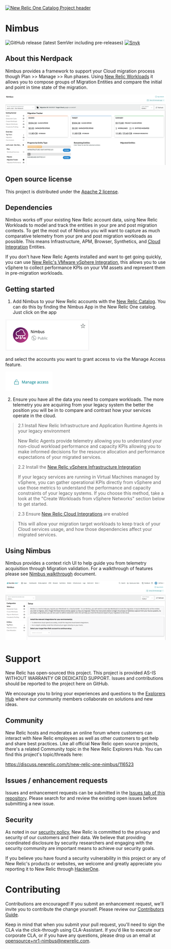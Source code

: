 [![New Relic One Catalog Project header](https://github.com/newrelic/open-source-office/raw/master/examples/categories/images/New_Relic_One_Catalog_Project.png)](https://github.com/newrelic/open-source-office/blob//examples/categories/index.md#nr1-catalog)

# Nimbus

![GitHub release (latest SemVer including pre-releases)](https://img.shields.io/github/v/release/newrelic/nr1-nimbus?include_prereleases&sort=semver) [![Snyk](https://snyk.io/test/github/newrelic/nr1-nimbus/badge.svg)](https://snyk.io/test/github/newrelic/nr1-nimbus)

## About this Nerdpack

Nimbus provides a framework to support your Cloud migration process though Plan >> Manage >> Run phases. Using [New Relic Workloads](https://docs.newrelic.com/docs/new-relic-one/use-new-relic-one/workloads/workloads-isolate-resolve-incidents-faster) it allows you to compose groups of Migration Entities and compare the initial and point in time state of the migration. 

![Screenshot #1](screenshots/demo-nimbus-migration-tracker.png)

## Open source license

This project is distributed under the [Apache 2 license](LICENSE).

## Dependencies

Nimbus works off your existing New Relic account data, using New Relic Workloads to model and track the entities in your pre and post migration contexts. To get the most out of Nimbus you will want to capture as much comparative telemetry from your pre and post migration workloads as possible. This means Infrastructure, APM, Browser, Synthetics, and [Cloud Integration](https://docs.newrelic.com/docs/integrations/infrastructure-integrations/cloud-integrations) Entities. 

If you don't have New Relic Agents installed and want to get going quickly, you can use [New Relic's VMware vSphere Integration](https://docs.newrelic.com/docs/integrations/host-integrations/host-integrations-list/vmware-vsphere-monitoring-integration), this allows you to use vSphere to collect performance KPIs on your VM assets and represent them in pre-migration workloads.   


## Getting started

1. Add Nimbus to your New Relic accounts with the [New Relic Catalog](http://newrelic.com). You can do this by finding the Nimbus App in the New Relic One catalog. Just click on the app


![Screenshot #2](screenshots/nimbus_launcher.png)


and select the accounts you want to grant access to via the Manage Access feature.


![Screenshot #3](screenshots/manage-access.png)


2. Ensure you have all the data you need to compare workloads. The more telemetry you are acquiring from your legacy system the better the position you will be in to compare and contrast how your services operate in the cloud. 

> 2.1 Install New Relic Infrastructure and Application Runtime Agents in your legacy environment
> 
> New Relic Agents provide telemetry allowing you to understand your non-cloud workload performance and capacity KPIs allowing you to make informed decisions for the resource allocation and performance expectations of your migrated services.   

> 2.2 Install the [New Relic vSphere Infrastructure Integration](https://docs.newrelic.com/docs/integrations/host-integrations/host-integrations-list/vmware-vsphere-monitoring-integration)  
> 
> If your legacy services are running in Virtual Machines managed by vSphere, you can gather operational KPIs directly from vSphere and use those metrics to understand the performance and capacity constraints of your legacy systems. If you choose this method, take a look at the "Create Workloads from vSphere Networks" section below to get started.  

> 2.3 Ensure [New Relic Cloud Integrations](https://docs.newrelic.com/docs/integrations/infrastructure-integrations/cloud-integrations) are enabled

> This will allow your migration target workloads to keep track of your Cloud services usage, and how those dependencies affect your migrated services.  


## Using Nimbus

Nimbus provides a context rich UI to help guide you from telemetry acquisition through Migration validation. For a walkthrough of features please see [Nimbus walkthrough](https://github.com/newrelic/nr1-nimbus/blob/main/docs/using-nimbus.md) document. 

![Screenshot #4](screenshots/nimbus-load.png)


# Support

New Relic has open-sourced this project. This project is provided AS-IS WITHOUT WARRANTY OR DEDICATED SUPPORT. Issues and contributions should be reported to the project here on GitHub.

We encourage you to bring your experiences and questions to the [Explorers Hub](https://discuss.newrelic.com) where our community members collaborate on solutions and new ideas.

## Community

New Relic hosts and moderates an online forum where customers can interact with New Relic employees as well as other customers to get help and share best practices. Like all official New Relic open source projects, there's a related Community topic in the New Relic Explorers Hub. You can find this project's topic/threads here:

https://discuss.newrelic.com/t/new-relic-one-nimbus/116523

## Issues / enhancement requests

Issues and enhancement requests can be submitted in the [Issues tab of this repository](../../issues). Please search for and review the existing open issues before submitting a new issue.

## Security

As noted in our [security policy](https://github.com/newrelic/nr1-nimbus/security/policy), New Relic is committed to the privacy and security of our customers and their data. We believe that providing coordinated disclosure by security researchers and engaging with the security community are important means to achieve our security goals.

If you believe you have found a security vulnerability in this project or any of New Relic's products or websites, we welcome and greatly appreciate you reporting it to New Relic through [HackerOne](https://hackerone.com/newrelic).

# Contributing

Contributions are encouraged! If you submit an enhancement request, we'll invite you to contribute the change yourself. Please review our [Contributors Guide](CONTRIBUTING.md).

Keep in mind that when you submit your pull request, you'll need to sign the CLA via the click-through using CLA-Assistant. If you'd like to execute our corporate CLA, or if you have any questions, please drop us an email at opensource+nr1-nimbus@newrelic.com.

